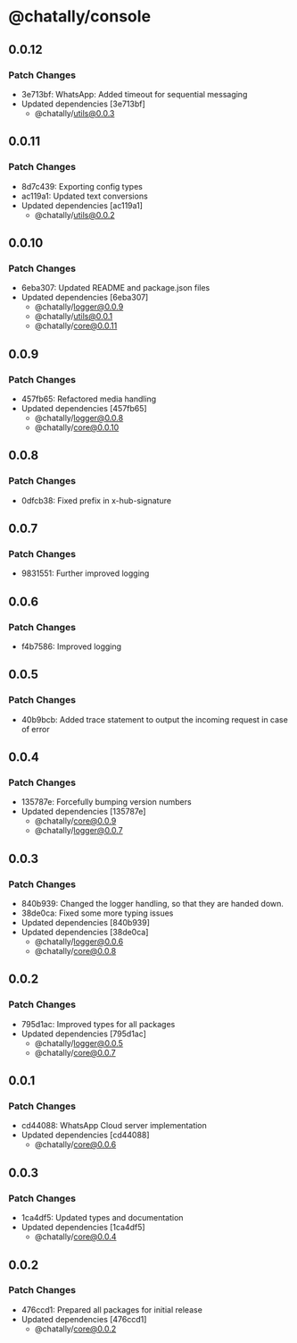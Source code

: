 # @chatally/console

## 0.0.12

### Patch Changes

- 3e713bf: WhatsApp: Added timeout for sequential messaging
- Updated dependencies [3e713bf]
  - @chatally/utils@0.0.3

## 0.0.11

### Patch Changes

- 8d7c439: Exporting config types
- ac119a1: Updated text conversions
- Updated dependencies [ac119a1]
  - @chatally/utils@0.0.2

## 0.0.10

### Patch Changes

- 6eba307: Updated README and package.json files
- Updated dependencies [6eba307]
  - @chatally/logger@0.0.9
  - @chatally/utils@0.0.1
  - @chatally/core@0.0.11

## 0.0.9

### Patch Changes

- 457fb65: Refactored media handling
- Updated dependencies [457fb65]
  - @chatally/logger@0.0.8
  - @chatally/core@0.0.10

## 0.0.8

### Patch Changes

- 0dfcb38: Fixed prefix in x-hub-signature

## 0.0.7

### Patch Changes

- 9831551: Further improved logging

## 0.0.6

### Patch Changes

- f4b7586: Improved logging

## 0.0.5

### Patch Changes

- 40b9bcb: Added trace statement to output the incoming request in case of error

## 0.0.4

### Patch Changes

- 135787e: Forcefully bumping version numbers
- Updated dependencies [135787e]
  - @chatally/core@0.0.9
  - @chatally/logger@0.0.7

## 0.0.3

### Patch Changes

- 840b939: Changed the logger handling, so that they are handed down.
- 38de0ca: Fixed some more typing issues
- Updated dependencies [840b939]
- Updated dependencies [38de0ca]
  - @chatally/logger@0.0.6
  - @chatally/core@0.0.8

## 0.0.2

### Patch Changes

- 795d1ac: Improved types for all packages
- Updated dependencies [795d1ac]
  - @chatally/logger@0.0.5
  - @chatally/core@0.0.7

## 0.0.1

### Patch Changes

- cd44088: WhatsApp Cloud server implementation
- Updated dependencies [cd44088]
  - @chatally/core@0.0.6

## 0.0.3

### Patch Changes

- 1ca4df5: Updated types and documentation
- Updated dependencies [1ca4df5]
  - @chatally/core@0.0.4

## 0.0.2

### Patch Changes

- 476ccd1: Prepared all packages for initial release
- Updated dependencies [476ccd1]
  - @chatally/core@0.0.2
